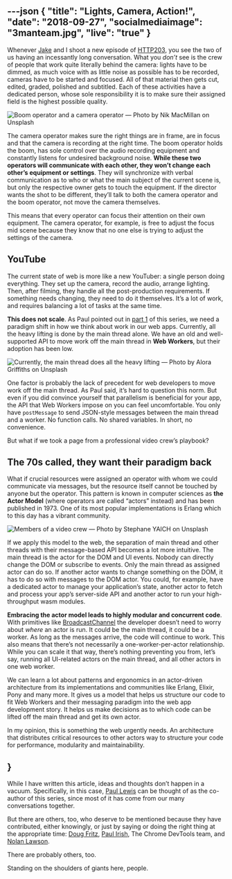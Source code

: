 ---json
{
  "title": "Lights, Camera, Action!",
  "date": "2018-09-27",
  "socialmediaimage": "3manteam.jpg",
  "live": "true"
}
---


Whenever [Jake](https://twitter.com/jaffathecake) and I shoot a new episode of [HTTP203](https://www.youtube.com/watch?v=Nzokr6Boeaw), you see the two of us having an incessantly long conversation. What you _don’t_ see is the crew of people that work quite literally behind the camera: lights have to be dimmed, as much voice with as little noise as possible has to be recorded, cameras have to be started and focused. All of that material then gets cut, edited, graded, polished and subtitled. Each of these activities have a dedicated person, whose sole responsibility it is to make sure their assigned field is the highest possible quality.

![Boom operator and a camera operator — Photo by Nik MacMillan on Unsplash](boom.jpg)

The camera operator makes sure the right things are in frame, are in focus and that the camera is recording at the right time. The boom operator holds the boom, has sole control over the audio recording equipment and constantly listens for undesired background noise. **While these two operators will communicate with each other, they won’t change each other’s equipment or settings**. They will synchronize with verbal communication as to who or what the main subject of the current scene is, but only the respective owner gets to touch the equipment. If the director wants the shot to be different, they’ll talk to both the camera operator and the boom operator, not move the camera themselves.

This means that every operator can focus their attention on their own equipment. The camera operator, for example, is free to adjust the focus mid scene because they know that no one else is trying to adjust the settings of the camera.

## YouTube
The current state of web is more like a new YouTuber: a single person doing everything. They set up the camera, record the audio, arrange lighting. Then, after filming, they handle all the post-production requirements. If something needs changing, they need to do it themselves. It’s a lot of work, and requires balancing a lot of tasks at the same time.

**This does not scale**. As Paul pointed out in [part 1](/things/the-9am-rush-hour) of this series, we need a paradigm shift in how we think about work in our web apps. Currently, all the heavy lifting is done by the main thread alone. We have an old and well-supported API to move work off the main thread in **Web Workers**, but their adoption has been low.

![Currently, the main thread does all the heavy lifting — Photo by Alora Griffiths on Unsplash](buff.jpg)

One factor is probably the lack of precedent for web developers to move work off the main thread. As Paul said, it’s hard to question this norm. But even if you did convince yourself that parallelism is beneficial for your app, the API that Web Workers impose on you can feel uncomfortable. You only have `postMessage` to send JSON-style messages between the main thread and a worker. No function calls. No shared variables. In short, no convenience.

But what if we took a page from a professional video crew’s playbook?

## The 70s called, they want their paradigm back
What if crucial resources were assigned an operator with whom we could communicate via messages, but the resource itself cannot be touched by anyone but the operator. This pattern is known in computer sciences as **the Actor Model** (where operators are called “actors” instead) and has been published in 1973. One of its most popular implementations is Erlang which to this day has a vibrant community.

![Members of a video crew — Photo by Stephane YAICH on Unsplash](3manteam.jpg)

If we apply this model to the web, the separation of main thread and other threads with their message-based API becomes a lot more intuitive. The main thread is the actor for the DOM and UI events. Nobody can directly change the DOM or subscribe to events. Only the main thread as assigned actor can do so. If another actor wants to change something on the DOM, it has to do so with messages to the DOM actor. You could, for example, have a dedicated actor to manage your application’s state, another actor to fetch and process your app’s server-side API and another actor to run your high-throughput wasm modules.

**Embracing the actor model leads to highly modular and concurrent code**. With primitives like [BroadcastChannel](https://developer.mozilla.org/en-US/docs/Web/API/Broadcast_Channel_API) the developer doesn’t need to worry about _where_ an actor is run. It could be the main thread, it could be a worker. As long as the messages arrive, the code will continue to work. This also means that there’s not necessarily a one-worker-per-actor relationship. While you can scale it that way, there’s nothing preventing you from, let’s say, running all UI-related actors on the main thread, and all other actors in one web worker.

We can learn a lot about patterns and ergonomics in an actor-driven architecture from its implementations and communities like Erlang, Elixir, Pony and many more. It gives us a model that helps us structure our code to fit Web Workers and their messaging paradigm into the web app development story. It helps us make decisions as to which code can be lifted off the main thread and get its own actor.

In my opinion, this is something the web urgently needs. An architecture that distributes critical resources to other actors way to structure your code for performance, modularity and maintainability.

}
---

While I have written this article, ideas and thoughts don’t happen in a vacuum. Specifically, in this case, [Paul Lewis](https://twitter.com/aerotwist) can be thought of as the co-author of this series, since most of it has come from our many conversations together.

But there are others, too, who deserve to be mentioned because they have contributed, either knowingly, or just by saying or doing the right thing at the appropriate time: [Doug Fritz](https://twitter.com/dohug), [Paul Irish](https://twitter.com/paul_irish), The Chrome DevTools team, and [Nolan Lawson](https://nolanlawson.com/).

There are probably others, too.

Standing on the shoulders of giants here, people.

